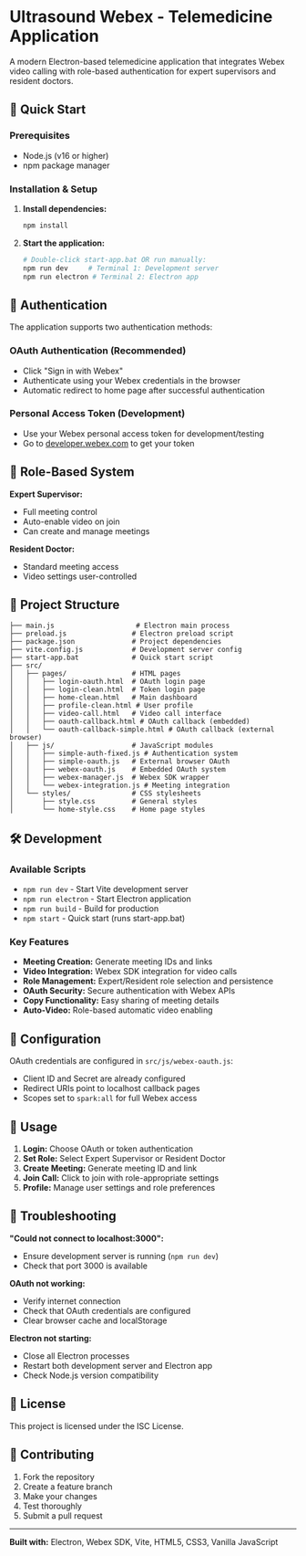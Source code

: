# Ultrasound Webex - Telemedicine Application

A modern Electron-based telemedicine application that integrates Webex video calling with role-based authentication for expert supervisors and resident doctors.

## 🚀 Quick Start

### Prerequisites
- Node.js (v16 or higher)
- npm package manager

### Installation & Setup

1. **Install dependencies:**
   ```bash
   npm install
   ```

2. **Start the application:**
   ```bash
   # Double-click start-app.bat OR run manually:
   npm run dev     # Terminal 1: Development server
   npm run electron # Terminal 2: Electron app
   ```

## 🔐 Authentication

The application supports two authentication methods:

### OAuth Authentication (Recommended)
- Click "Sign in with Webex" 
- Authenticate using your Webex credentials in the browser
- Automatic redirect to home page after successful authentication

### Personal Access Token (Development)
- Use your Webex personal access token for development/testing
- Go to [developer.webex.com](https://developer.webex.com) to get your token

## 👥 Role-Based System

**Expert Supervisor:**
- Full meeting control
- Auto-enable video on join
- Can create and manage meetings

**Resident Doctor:**
- Standard meeting access
- Video settings user-controlled

## 📁 Project Structure

```
├── main.js                    # Electron main process
├── preload.js                # Electron preload script
├── package.json              # Project dependencies
├── vite.config.js            # Development server config
├── start-app.bat             # Quick start script
├── src/
│   ├── pages/                # HTML pages
│   │   ├── login-oauth.html  # OAuth login page
│   │   ├── login-clean.html  # Token login page
│   │   ├── home-clean.html   # Main dashboard
│   │   ├── profile-clean.html # User profile
│   │   ├── video-call.html   # Video call interface
│   │   ├── oauth-callback.html # OAuth callback (embedded)
│   │   └── oauth-callback-simple.html # OAuth callback (external browser)
│   ├── js/                   # JavaScript modules
│   │   ├── simple-auth-fixed.js # Authentication system
│   │   ├── simple-oauth.js   # External browser OAuth
│   │   ├── webex-oauth.js    # Embedded OAuth system
│   │   ├── webex-manager.js  # Webex SDK wrapper
│   │   └── webex-integration.js # Meeting integration
│   └── styles/               # CSS stylesheets
│       ├── style.css         # General styles
│       └── home-style.css    # Home page styles
```

## 🛠️ Development

### Available Scripts
- `npm run dev` - Start Vite development server
- `npm run electron` - Start Electron application
- `npm run build` - Build for production
- `npm start` - Quick start (runs start-app.bat)

### Key Features
- **Meeting Creation:** Generate meeting IDs and links
- **Video Integration:** Webex SDK integration for video calls
- **Role Management:** Expert/Resident role selection and persistence
- **OAuth Security:** Secure authentication with Webex APIs
- **Copy Functionality:** Easy sharing of meeting details
- **Auto-Video:** Role-based automatic video enabling

## 🔧 Configuration

OAuth credentials are configured in `src/js/webex-oauth.js`:
- Client ID and Secret are already configured
- Redirect URIs point to localhost callback pages
- Scopes set to `spark:all` for full Webex access

## 📝 Usage

1. **Login:** Choose OAuth or token authentication
2. **Set Role:** Select Expert Supervisor or Resident Doctor
3. **Create Meeting:** Generate meeting ID and link
4. **Join Call:** Click to join with role-appropriate settings
5. **Profile:** Manage user settings and role preferences

## 🚨 Troubleshooting

**"Could not connect to localhost:3000":**
- Ensure development server is running (`npm run dev`)
- Check that port 3000 is available

**OAuth not working:**
- Verify internet connection
- Check that OAuth credentials are configured
- Clear browser cache and localStorage

**Electron not starting:**
- Close all Electron processes
- Restart both development server and Electron app
- Check Node.js version compatibility

## 📄 License

This project is licensed under the ISC License.

## 🤝 Contributing

1. Fork the repository
2. Create a feature branch
3. Make your changes
4. Test thoroughly
5. Submit a pull request

---

**Built with:** Electron, Webex SDK, Vite, HTML5, CSS3, Vanilla JavaScript

